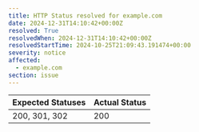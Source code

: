```yaml
---
title: HTTP Status resolved for example.com
date: 2024-12-31T14:10:42+00:00Z
resolved: True
resolvedWhen: 2024-12-31T14:10:42+00:00Z
resolvedStartTime: 2024-10-25T21:09:43.191474+00:00
severity: notice
affected:
  - example.com
section: issue
---
```


| Expected Statuses | Actual Status  |
|-------------------|----------------|
| 200, 301, 302 | 200 |
